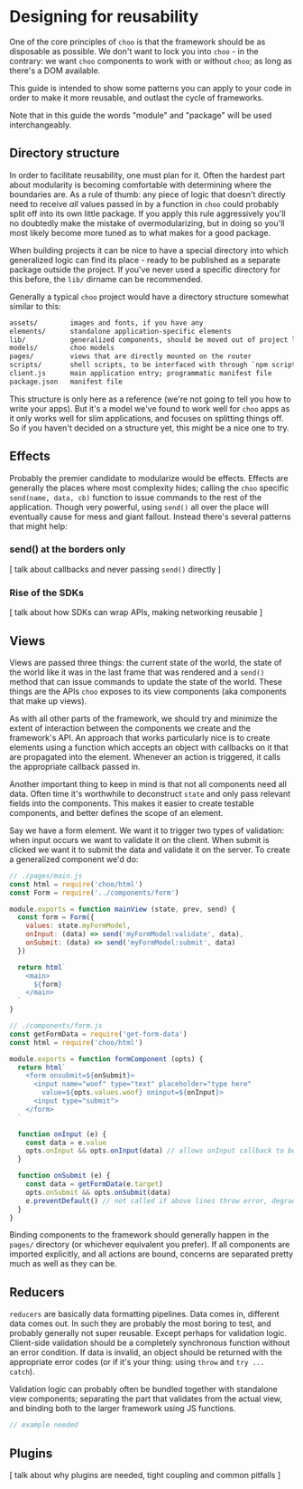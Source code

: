 # Designing for reusability
One of the core principles of `choo` is that the framework should be
as disposable as possible. We don't want to lock you into `choo` - in the
contrary: we want `choo` components to work with or without `choo`; as long as
there's a DOM available.

This guide is intended to show some patterns you can apply to your code in
order to make it more reusable, and outlast the cycle of frameworks.

Note that in this guide the words "module" and "package" will be used
interchangeably.

## Directory structure
In order to facilitate reusability, one must plan for it. Often the hardest
part about modularity is becoming comfortable with determining where the
boundaries are. As a rule of thumb: any piece of logic that doesn't directly
need to receive _all_ values passed in by a function in `choo` could probably
split off into its own little package. If you apply this rule aggressively
you'll no doubtedly make the mistake of overmodularizing, but in doing so
you'll most likely become more tuned as to what makes for a good package.

When building projects it can be nice to have a special directory into which
generalized logic can find its place - ready to be published as a separate
package outside the project. If you've never used a specific directory for this
before, the `lib/` dirname can be recommended.

Generally a typical `choo` project would have a directory structure somewhat
similar to this:
```txt
assets/        images and fonts, if you have any
elements/      standalone application-specific elements
lib/           generalized components, should be moved out of project later
models/        choo models
pages/         views that are directly mounted on the router
scripts/       shell scripts, to be interfaced with through `npm scripts`
client.js      main application entry; programmatic manifest file
package.json   manifest file
```
This structure is only here as a reference (we're not going to tell you how to
write your apps). But it's a model we've found to work well for `choo` apps as
it only works well for slim applications, and focuses on splitting things off.
So if you haven't decided on a structure yet, this might be a nice one to try.

## Effects
Probably the premier candidate to modularize would be effects. Effects are
generally the places where most complexity hides; calling the `choo` specific
`send(name, data, cb)` function to issue commands to the rest of the
application. Though very powerful, using `send()` all over the place will
eventually cause for mess and giant fallout. Instead there's several patterns
that might help:

### send() at the borders only
[ talk about callbacks and never passing `send()` directly ]

### Rise of the SDKs
[ talk about how SDKs can wrap APIs, making networking reusable ]

## Views
Views are passed three things: the current state of the world, the state of the
world like it was in the last frame that was rendered and a `send()` method
that can issue commands to update the state of the world. These things are the
APIs `choo` exposes to its view components (aka components that make up views).

As with all other parts of the framework, we should try and minimize the extent
of interaction between the components we create and the framework's API. An
approach that works particularly nice is to create elements using a function
which accepts an object with callbacks on it that are propagated into the
element. Whenever an action is triggered, it calls the appropriate callback
passed in.

Another important thing to keep in mind is that not all components need all
data. Often time it's worthwhile to deconstruct `state` and only pass relevant
fields into the components. This makes it easier to create testable components,
and better defines the scope of an element.

Say we have a form element. We want it to trigger two types of validation: when
input occurs we want to validate it on the client. When submit is clicked we
want it to submit the data and validate it on the server. To create a
generalized component we'd do:
```js
// ./pages/main.js
const html = require('choo/html')
const Form = require('../components/form')

module.exports = function mainView (state, prev, send) {
  const form = Form({
    values: state.myFormModel,
    onInput: (data) => send('myFormModel:validate', data),
    onSubmit: (data) => send('myFormModel:submit', data)
  })

  return html`
    <main>
      ${form}
    </main>
  `
}
```

```js
// ./components/form.js
const getFormData = require('get-form-data')
const html = require('choo/html')

module.exports = function formComponent (opts) {
  return html`
    <form onsubmit=${onSubmit}>
      <input name="woof" type="text" placeholder="type here"
        value=${opts.values.woof} oninput=${onInput}>
      <input type="submit">
    </form>
  `

  function onInput (e) {
    const data = e.value
    opts.onInput && opts.onInput(data) // allows onInput callback to be optional
  }

  function onSubmit (e) {
    const data = getFormData(e.target)
    opts.onSubmit && opts.onSubmit(data)
    e.preventDefault() // not called if above lines throw error, degrading to default form functionality
  }
}
```

Binding components to the framework should generally happen in the `pages/`
directory (or whichever equivalent you prefer). If all components are imported
explicitly, and all actions are bound, concerns are separated pretty much as
well as they can be.

## Reducers
`reducers` are basically data formatting pipelines. Data comes in, different
data comes out. In such they are probably the most boring to test, and probably
generally not super reusable. Except perhaps for validation logic. Client-side
validation should be a completely synchronous function without an error
condition. If data is invalid, an object should be returned with the
appropriate error codes (or if it's your thing: using `throw` and
`try ... catch`).

Validation logic can probably often be bundled together with standalone view
components; separating the part that validates from the actual view, and
binding both to the larger framework using JS functions.

```js
// example needed
```

## Plugins
[ talk about why plugins are needed, tight coupling and common pitfalls ]
